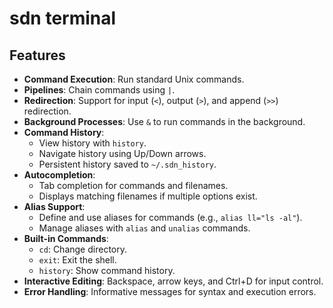 # sdn terminal

## Features

- **Command Execution**: Run standard Unix commands.
- **Pipelines**: Chain commands using `|`.
- **Redirection**: Support for input (`<`), output (`>`), and append (`>>`) redirection.
- **Background Processes**: Use `&` to run commands in the background.
- **Command History**:
  - View history with `history`.
  - Navigate history using Up/Down arrows.
  - Persistent history saved to `~/.sdn_history`.
- **Autocompletion**:
  - Tab completion for commands and filenames.
  - Displays matching filenames if multiple options exist.
- **Alias Support**:
  - Define and use aliases for commands (e.g., `alias ll="ls -al"`).
  - Manage aliases with `alias` and `unalias` commands.
- **Built-in Commands**:
  - `cd`: Change directory.
  - `exit`: Exit the shell.
  - `history`: Show command history.
- **Interactive Editing**: Backspace, arrow keys, and Ctrl+D for input control.
- **Error Handling**: Informative messages for syntax and execution errors.